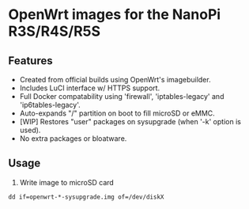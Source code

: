 # OpenWrt images for the NanoPi R3S/R4S/R5S

## Features
- Created from official builds using OpenWrt's imagebuilder.
- Includes LuCI interface w/ HTTPS support.
- Full Docker compatability using 'firewall', 'iptables-legacy' and 'ip6tables-legacy'.
- Auto-expands "/" partition on boot to fill microSD or eMMC.
- \[WIP\] Restores "user" packages on sysupgrade (when '-k' option is used).
- No extra packages or bloatware.

## Usage

1. Write image to microSD card

```shell
dd if=openwrt-*-sysupgrade.img of=/dev/diskX
```
